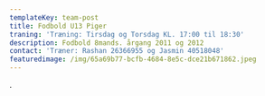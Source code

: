```yaml
---
templateKey: team-post
title: Fodbold U13 Piger
traning: 'Træning: Tirsdag og Torsdag KL. 17:00 til 18:30'
description: Fodbold 8mands. årgang 2011 og 2012
contact: 'Træner: Rashan 26366955 og Jasmin 40518048'
featuredimage: /img/65a69b77-bcfb-4684-8e5c-dce21b671862.jpeg
---
```

.
